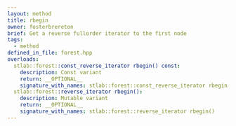 ```yaml
---
layout: method
title: rbegin
owner: fosterbrereton
brief: Get a reverse fullorder iterator to the first node
tags:
  - method
defined_in_file: forest.hpp
overloads:
  stlab::forest::const_reverse_iterator rbegin() const:
    description: Const variant
    return: __OPTIONAL__
    signature_with_names: stlab::forest::const_reverse_iterator rbegin() const
  stlab::forest::reverse_iterator rbegin():
    description: Mutable variant
    return: __OPTIONAL__
    signature_with_names: stlab::forest::reverse_iterator rbegin()
---
```


